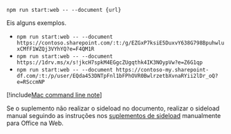 ```command&nbsp;line
npm run start:web -- --document {url}
```

Eis alguns exemplos.

- `npm run start:web -- --document https://contoso.sharepoint.com/:t:/g/EZGxP7ksiE5DuxvY638G798BpuhwluxCMfF1WZQj3VYhYQ?e=F4QM1R`
- `npm run start:web -- --document https://1drv.ms/x/s!jkcH7spkM4EGgcZUgqthk4IK3NOypVw?e=Z6G1qp`
- `npm run start:web -- --document https://contoso-my.sharepoint-df.com/:t:/p/user/EQda453DNTpFnl1bFPhOVR0BwlrzetbXvnaRYii2lDr_oQ?e=RSccmNP`

[!include[Mac command line note](mac-command-line.md)]

Se o suplemento não realizar o sideload no documento, realizar o sideload manual seguindo as instruções nos [suplementos de sideload](../testing/sideload-office-add-ins-for-testing.md#manually-sideload-an-add-in-to-office-on-the-web) manualmente para Office na Web.